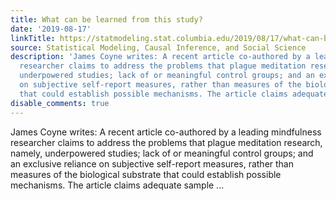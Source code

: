 ```yaml
---
title: What can be learned from this study?
date: '2019-08-17'
linkTitle: https://statmodeling.stat.columbia.edu/2019/08/17/what-can-be-learned-from-this-study/
source: Statistical Modeling, Causal Inference, and Social Science
description: 'James Coyne writes: A recent article co-authored by a leading mindfulness
  researcher claims to address the problems that plague meditation research, namely,
  underpowered studies; lack of or meaningful control groups; and an exclusive reliance
  on subjective self-report measures, rather than measures of the biological substrate
  that could establish possible mechanisms. The article claims adequate sample ...'
disable_comments: true
---
```

James Coyne writes: A recent article co-authored by a leading mindfulness researcher claims to address the problems that plague meditation research, namely, underpowered studies; lack of or meaningful control groups; and an exclusive reliance on subjective self-report measures, rather than measures of the biological substrate that could establish possible mechanisms. The article claims adequate sample ...